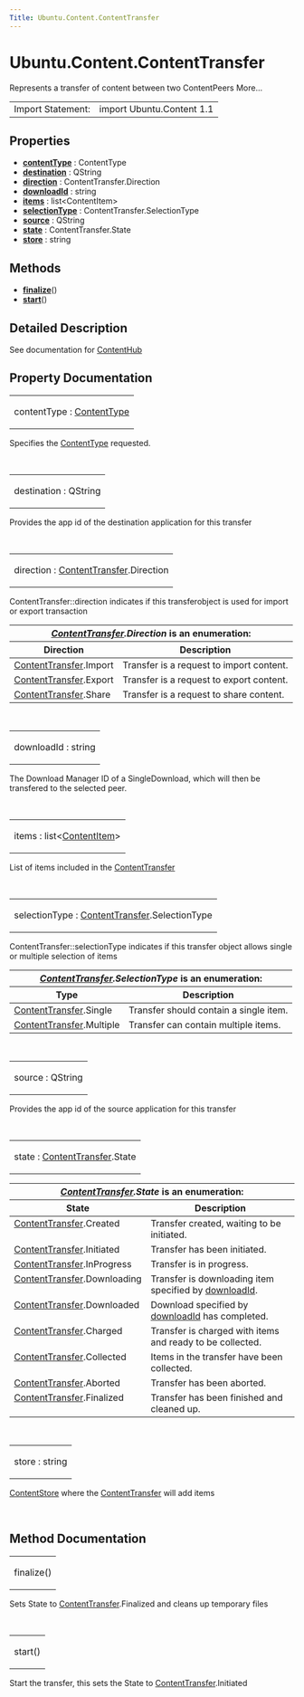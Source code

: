 ```yaml
---
Title: Ubuntu.Content.ContentTransfer
---
```


# Ubuntu.Content.ContentTransfer

<span class="subtitle"></span>
<!-- $$$ContentTransfer-brief -->
<p>Represents a transfer of content between two ContentPeers More...</p>
<!-- @@@ContentTransfer -->
<table class="alignedsummary">
<tr><td class="memItemLeft rightAlign topAlign"> Import Statement:</td><td class="memItemRight bottomAlign"> import Ubuntu.Content 1.1</td></tr></table><ul>
</ul>
<h2 id="properties">Properties</h2>
<ul>
<li class="fn"><b><b><a href="#contentType-prop">contentType</a></b></b> : ContentType</li>
<li class="fn"><b><b><a href="#destination-prop">destination</a></b></b> : QString</li>
<li class="fn"><b><b><a href="#direction-prop">direction</a></b></b> : ContentTransfer.Direction</li>
<li class="fn"><b><b><a href="#downloadId-prop">downloadId</a></b></b> : string</li>
<li class="fn"><b><b><a href="#items-prop">items</a></b></b> : list&lt;ContentItem&gt;</li>
<li class="fn"><b><b><a href="#selectionType-prop">selectionType</a></b></b> : ContentTransfer.SelectionType</li>
<li class="fn"><b><b><a href="#source-prop">source</a></b></b> : QString</li>
<li class="fn"><b><b><a href="#state-prop">state</a></b></b> : ContentTransfer.State</li>
<li class="fn"><b><b><a href="#store-prop">store</a></b></b> : string</li>
</ul>
<h2 id="methods">Methods</h2>
<ul>
<li class="fn"><b><b><a href="#finalize-method">finalize</a></b></b>()</li>
<li class="fn"><b><b><a href="#start-method">start</a></b></b>()</li>
</ul>
<!-- $$$ContentTransfer-description -->
<h2 id="details">Detailed Description</h2>
</p>
<p>See documentation for <a href="Ubuntu.Content.ContentHub.md">ContentHub</a></p>
<!-- @@@ContentTransfer -->
<h2>Property Documentation</h2>
<!-- $$$contentType -->
<table class="qmlname"><tr valign="top" id="contentType-prop"><td class="tblQmlPropNode"><p><span class="name">contentType</span> : <span class="type"><a href="Ubuntu.Content.ContentType.md">ContentType</a></span></p></td></tr></table><p>Specifies the <a href="Ubuntu.Content.ContentType.md">ContentType</a> requested.</p>
<!-- @@@contentType -->
<br/>
<!-- $$$destination -->
<table class="qmlname"><tr valign="top" id="destination-prop"><td class="tblQmlPropNode"><p><span class="name">destination</span> : <span class="type">QString</span></p></td></tr></table><p>Provides the app id of the destination application for this transfer</p>
<!-- @@@destination -->
<br/>
<!-- $$$direction -->
<table class="qmlname"><tr valign="top" id="direction-prop"><td class="tblQmlPropNode"><p><span class="name">direction</span> : <span class="type"><a href="index.html">ContentTransfer</a></span>.<span class="type">Direction</span></p></td></tr></table><p>ContentTransfer::direction indicates if this transferobject is used for import or export transaction</p>
<table class="generic">
<thead><tr class="qt-style"><th  colspan="2" rowspan=" 1"><i><a href="index.html">ContentTransfer</a>.Direction</i> is an enumeration:</th></tr>
<tr class="qt-style"><th >Direction</th><th >Description</th></tr></thead>
<tr valign="top"><td ><a href="index.html">ContentTransfer</a>.Import</td><td >Transfer is a request to import content.</td></tr>
<tr valign="top"><td ><a href="index.html">ContentTransfer</a>.Export</td><td >Transfer is a request to export content.</td></tr>
<tr valign="top"><td ><a href="index.html">ContentTransfer</a>.Share</td><td >Transfer is a request to share content.</td></tr>
</table>
<!-- @@@direction -->
<br/>
<!-- $$$downloadId -->
<table class="qmlname"><tr valign="top" id="downloadId-prop"><td class="tblQmlPropNode"><p><span class="name">downloadId</span> : <span class="type">string</span></p></td></tr></table><p>The Download Manager ID of a SingleDownload, which will then be transfered to the selected peer.</p>
<!-- @@@downloadId -->
<br/>
<!-- $$$items -->
<table class="qmlname"><tr valign="top" id="items-prop"><td class="tblQmlPropNode"><p><span class="name">items</span> : <span class="type">list</span>&lt;<span class="type"><a href="Ubuntu.Content.ContentItem.md">ContentItem</a></span>&gt;</p></td></tr></table><p>List of items included in the <a href="index.html">ContentTransfer</a></p>
<!-- @@@items -->
<br/>
<!-- $$$selectionType -->
<table class="qmlname"><tr valign="top" id="selectionType-prop"><td class="tblQmlPropNode"><p><span class="name">selectionType</span> : <span class="type"><a href="index.html">ContentTransfer</a></span>.<span class="type">SelectionType</span></p></td></tr></table><p>ContentTransfer::selectionType indicates if this transfer object allows single or multiple selection of items</p>
<table class="generic">
<thead><tr class="qt-style"><th  colspan="2" rowspan=" 1"><i><a href="index.html">ContentTransfer</a>.SelectionType</i> is an enumeration:</th></tr>
<tr class="qt-style"><th >Type</th><th >Description</th></tr></thead>
<tr valign="top"><td ><a href="index.html">ContentTransfer</a>.Single</td><td >Transfer should contain a single item.</td></tr>
<tr valign="top"><td ><a href="index.html">ContentTransfer</a>.Multiple</td><td >Transfer can contain multiple items.</td></tr>
</table>
<!-- @@@selectionType -->
<br/>
<!-- $$$source -->
<table class="qmlname"><tr valign="top" id="source-prop"><td class="tblQmlPropNode"><p><span class="name">source</span> : <span class="type">QString</span></p></td></tr></table><p>Provides the app id of the source application for this transfer</p>
<!-- @@@source -->
<br/>
<!-- $$$state -->
<table class="qmlname"><tr valign="top" id="state-prop"><td class="tblQmlPropNode"><p><span class="name">state</span> : <span class="type"><a href="index.html">ContentTransfer</a></span>.<span class="type">State</span></p></td></tr></table><table class="generic">
<thead><tr class="qt-style"><th  colspan="2" rowspan=" 1"><i><a href="index.html">ContentTransfer</a>.State</i> is an enumeration:</th></tr>
<tr class="qt-style"><th >State</th><th >Description</th></tr></thead>
<tr valign="top"><td ><a href="index.html">ContentTransfer</a>.Created</td><td >Transfer created, waiting to be initiated.</td></tr>
<tr valign="top"><td ><a href="index.html">ContentTransfer</a>.Initiated</td><td >Transfer has been initiated.</td></tr>
<tr valign="top"><td ><a href="index.html">ContentTransfer</a>.InProgress</td><td >Transfer is in progress.</td></tr>
<tr valign="top"><td ><a href="index.html">ContentTransfer</a>.Downloading</td><td >Transfer is downloading item specified by <a href="#downloadId-prop">downloadId</a>.</td></tr>
<tr valign="top"><td ><a href="index.html">ContentTransfer</a>.Downloaded</td><td >Download specified by <a href="#downloadId-prop">downloadId</a> has completed.</td></tr>
<tr valign="top"><td ><a href="index.html">ContentTransfer</a>.Charged</td><td >Transfer is charged with items and ready to be collected.</td></tr>
<tr valign="top"><td ><a href="index.html">ContentTransfer</a>.Collected</td><td >Items in the transfer have been collected.</td></tr>
<tr valign="top"><td ><a href="index.html">ContentTransfer</a>.Aborted</td><td >Transfer has been aborted.</td></tr>
<tr valign="top"><td ><a href="index.html">ContentTransfer</a>.Finalized</td><td >Transfer has been finished and cleaned up.</td></tr>
</table>
<!-- @@@state -->
<br/>
<!-- $$$store -->
<table class="qmlname"><tr valign="top" id="store-prop"><td class="tblQmlPropNode"><p><span class="name">store</span> : <span class="type">string</span></p></td></tr></table><p><a href="Ubuntu.Content.ContentStore.md">ContentStore</a> where the <a href="index.html">ContentTransfer</a> will add items</p>
<!-- @@@store -->
<br/>
<h2>Method Documentation</h2>
<!-- $$$finalize -->
<table class="qmlname"><tr valign="top" id="finalize-method"><td class="tblQmlFuncNode"><p><span class="name">finalize</span>()</p></td></tr></table><p>Sets State to <a href="index.html">ContentTransfer</a>.Finalized and cleans up temporary files</p>
<!-- @@@finalize -->
<br/>
<!-- $$$start -->
<table class="qmlname"><tr valign="top" id="start-method"><td class="tblQmlFuncNode"><p><span class="name">start</span>()</p></td></tr></table><p>Start the transfer, this sets the State to <a href="index.html">ContentTransfer</a>.Initiated</p>
<!-- @@@start -->
<br/>
